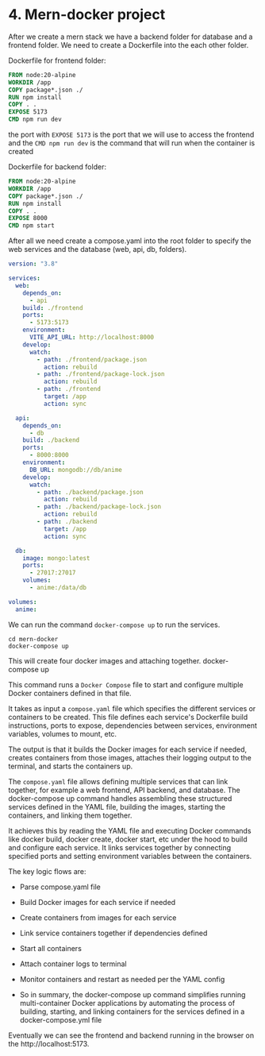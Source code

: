 # 4. Mern-docker project

After we create a mern stack we have a backend folder for database and a frontend folder. We need to create a Dockerfile into the each other folder.

Dockerfile for frontend folder:

```Dockerfile
FROM node:20-alpine
WORKDIR /app
COPY package*.json ./
RUN npm install
COPY . .
EXPOSE 5173
CMD npm run dev
```

the port with `EXPOSE 5173` is the port that we will use to access the frontend and the `CMD npm run dev` is the command that will run when the container is created

Dockerfile for backend folder:

```Dockerfile
FROM node:20-alpine
WORKDIR /app
COPY package*.json ./
RUN npm install
COPY . .
EXPOSE 8000
CMD npm start
```

After all we need create a compose.yaml into the root folder to specify the web services and the database (web, api, db, folders).

```yaml
version: "3.8"

services:
  web:
    depends_on:
      - api
    build: ./frontend
    ports:
      - 5173:5173
    environment:
      VITE_API_URL: http://localhost:8000
    develop:
      watch:
        - path: ./frontend/package.json
          action: rebuild
        - path: ./frontend/package-lock.json
          action: rebuild
        - path: ./frontend
          target: /app
          action: sync

  api:
    depends_on:
      - db
    build: ./backend
    ports:
      - 8000:8000
    environment:
      DB_URL: mongodb://db/anime
    develop:
      watch:
        - path: ./backend/package.json
          action: rebuild
        - path: ./backend/package-lock.json
          action: rebuild
        - path: ./backend
          target: /app
          action: sync

  db:
    image: mongo:latest
    ports:
      - 27017:27017
    volumes:
      - anime:/data/db

volumes:
  anime:
```

We can run the command `docker-compose up` to run the services.

```shell
cd mern-docker
docker-compose up
```

This will create four docker images and attaching together.
docker-compose up

This command runs a `Docker Compose` file to start and configure multiple Docker containers defined in that file.

It takes as input a `compose.yaml` file which specifies the different services or containers to be created. This file defines each service's Dockerfile build instructions, ports to expose, dependencies between services, environment variables, volumes to mount, etc.

The output is that it builds the Docker images for each service if needed, creates containers from those images, attaches their logging output to the terminal, and starts the containers up.

The `compose.yaml` file allows defining multiple services that can link together, for example a web frontend, API backend, and database. The docker-compose up command handles assembling these structured services defined in the YAML file, building the images, starting the containers, and linking them together.

It achieves this by reading the YAML file and executing Docker commands like docker build, docker create, docker start, etc under the hood to build and configure each service. It links services together by connecting specified ports and setting environment variables between the containers.

The key logic flows are:

- Parse compose.yaml file

- Build Docker images for each service if needed

- Create containers from images for each service

- Link service containers together if dependencies defined

- Start all containers

- Attach container logs to terminal

- Monitor containers and restart as needed per the YAML config

- So in summary, the docker-compose up command simplifies running multi-container Docker applications by automating the process of building, starting, and linking containers for the services defined in a docker-compose.yml file

Eventually we can see the frontend and backend running in the browser on the http://localhost:5173.
